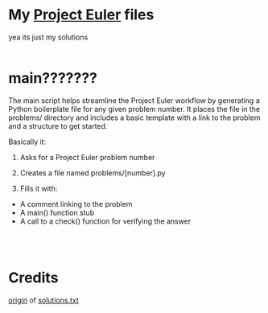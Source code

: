 # My [Project Euler](https://projecteuler.net/) files

yea its just my solutions
<br>
<br>


# main???????

The main script helps streamline the Project Euler workflow by generating a Python boilerplate file for any given problem number. It places the file in the problems/ directory and includes a basic template with a link to the problem and a structure to get started.

Basically it:
1. Asks for a Project Euler problem number
2. Creates a file named problems/[number].py

3. Fills it with:
- A comment linking to the problem
- A main() function stub
- A call to a check() function for verifying the answer

<br>
<br>

# Credits
[origin](https://github.com/nayuki/Project-Euler-solutions/blob/master/Answers.txt) of [solutions.txt](https://github.com/duck123acb/projecteuler/blob/main/solutions.txt)

